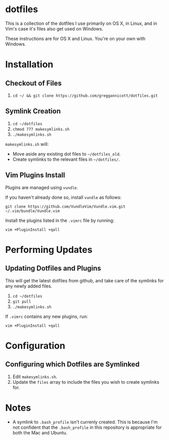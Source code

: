 # dotfiles

This is a collection of the dotfiles I use primarily on OS X, in Linux, and in Vim's case it's files also get used on Windows.

These instructions are for OS X and Linux. You're on your own with Windows.

# Installation

## Checkout of Files

1. `cd ~/ && git clone https://github.com/greggannicott/dotfiles.git`

## Symlink Creation

1. `cd ~/dotfiles`
1. `chmod 777 makesymlinks.sh`
1. `./makesymlinks.sh`

`makesymlinks.sh` will:

- Move aside any existing dot files to `~/dotfiles_old`.
- Create symlinks to the relevant files in `~/dotfiles/`.


## Vim Plugins Install

Plugins are managed using `vundle`.

If you haven't already done so, install `vundle` as follows:

    git clone https://github.com/VundleVim/Vundle.vim.git ~/.vim/bundle/Vundle.vim

Install the plugins listed in the `.vimrc` file by running:

    vim +PluginInstall +qall

# Performing Updates

## Updating Dotfiles and Plugins

This will get the latest dotfiles from github, and take care of the symlinks for any newly added files.

1. `cd ~/dotfiles`
1. `git pull`
1. `./makesymlinks.sh`

If `.vimrc` contains any new plugins, run:

    vim +PluginInstall +qall

# Configuration

## Configuring which Dotfiles are Symlinked

1. Edit `makesymlinks.sh`.
1. Update the `files` array to include the files you wish to create symlinks for.

# Notes

- A symlink to `.bash_profile` isn't currenly created. This is because I'm not confident that the `.bash_profile` in this repository is appropriate for both the Mac and Ubuntu.
